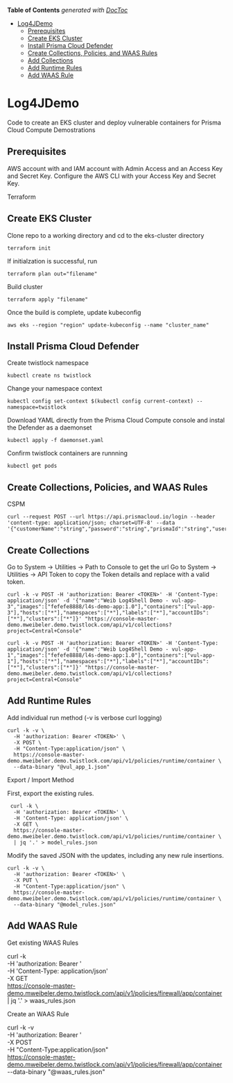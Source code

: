 <!-- START doctoc generated TOC please keep comment here to allow auto update -->
<!-- DON'T EDIT THIS SECTION, INSTEAD RE-RUN doctoc TO UPDATE -->
**Table of Contents**  *generated with [DocToc](https://github.com/thlorenz/doctoc)*

- [Log4JDemo](#log4jdemo)
  - [Prerequisites](#prerequisites)
  - [Create EKS Cluster](#create-eks-cluster)
  - [Install Prisma Cloud Defender](#install-prisma-cloud-defender)
  - [Create Collections, Policies, and WAAS Rules](#create-collections-policies-and-waas-rules)
  - [Add Collections](#add-collections)
  - [Add Runtime Rules](#add-runtime-rules)
  - [Add WAAS Rule](#add-waas-rule)

<!-- END doctoc generated TOC please keep comment here to allow auto update -->

# Log4JDemo
Code to create an EKS cluster and deploy vulnerable containers for Prisma Cloud Compute Demostrations

Prerequisites
-------------

AWS account with and IAM account with Admin Access and an Access Key and Secret Key.  Configure the AWS CLI with your Access Key and Secret Key.

Terraform

Create EKS Cluster
------------------

Clone repo to a working directory and cd to the eks-cluster directory
```
terraform init
```
If initialzation is successful, run
```
terraform plan out="filename"
```
Build cluster
```
terraform apply "filename"
```
Once the build is complete, update kubeconfig
```
aws eks --region "region" update-kubeconfig --name "cluster_name"
```
Install Prisma Cloud Defender
-----------------------------

Create twistlock namespace
```
kubectl create ns twistlock
```
Change your namespace context
```
kubectl config set-context $(kubectl config current-context) --namespace=twistlock
```
Download YAML directly from the Prisma Cloud Compute console and instal the Defender as a daemonset
```
kubectl apply -f daemonset.yaml
```
Confirm twistlock containers are runnning
```
kubectl get pods
```
Create Collections, Policies, and WAAS Rules
--------------------------------------------

CSPM  
```
curl --request POST --url https://api.prismacloud.io/login --header 'content-type: application/json; charset=UTF-8' --data '{"customerName":"string","password":"string","prismaId":"string","username":"string"}'
```

Create Collections
------------------

Go to System -> Utilities -> Path to Console to get the url 
Go to System -> Utilities -> API Token to copy the Token details and replace <TOKEN> with a valid token.

```
curl -k -v POST -H 'authorization: Bearer <TOKEN>' -H 'Content-Type: application/json' -d '{"name":"Weib Log4Shell Demo - vul-app-3","images":["fefefe8888/l4s-demo-app:1.0"],"containers":["vul-app-3"],"hosts":["*"],"namespaces":["*"],"labels":["*"],"accountIDs":["*"],"clusters":["*"]}' "https://console-master-demo.mweibeler.demo.twistlock.com/api/v1/collections?project=Central+Console"
```

```
curl -k -v POST -H 'authorization: Bearer <TOKEN>' -H 'Content-Type: application/json' -d '{"name":"Weib Log4Shell Demo - vul-app-1","images":["fefefe8888/l4s-demo-app:1.0"],"containers":["vul-app-1"],"hosts":["*"],"namespaces":["*"],"labels":["*"],"accountIDs":["*"],"clusters":["*"]}' "https://console-master-demo.mweibeler.demo.twistlock.com/api/v1/collections?project=Central+Console"
```


Add Runtime Rules
-----------------

Add individual run method (-v is verbose curl logging)

```
curl -k -v \
  -H 'authorization: Bearer <TOKEN>' \
  -X POST \
  -H "Content-Type:application/json" \
  https://console-master-demo.mweibeler.demo.twistlock.com/api/v1/policies/runtime/container \
  --data-binary "@vul_app_1.json"
```

Export / Import Method

First, export the existing rules.

```
 curl -k \
  -H 'authorization: Bearer <TOKEN>' \
  -H 'Content-Type: application/json' \
  -X GET \
  https://console-master-demo.mweibeler.demo.twistlock.com/api/v1/policies/runtime/container \
  | jq '.' > model_rules.json
```  

Modify the saved JSON with the updates, including any new rule insertions.

```
curl -k -v \
  -H 'authorization: Bearer <TOKEN>' \
  -X PUT \
  -H "Content-Type:application/json" \
  https://console-master-demo.mweibeler.demo.twistlock.com/api/v1/policies/runtime/container \
  --data-binary "@model_rules.json"
```

Add WAAS Rule
-------------

Get existing WAAS Rules

curl -k \
  -H 'authorization: Bearer <TOKEN>' \
  -H 'Content-Type: application/json' \
  -X GET \
  https://console-master-demo.mweibeler.demo.twistlock.com/api/v1/policies/firewall/app/container \
  | jq '.' > waas_rules.json

  Create an WAAS Rule

  curl -k -v \
  -H 'authorization: Bearer <TOKEN>' \
  -X POST \
  -H "Content-Type:application/json" \
  https://console-master-demo.mweibeler.demo.twistlock.com/api/v1/policies/firewall/app/container \
  --data-binary "@waas_rules.json"